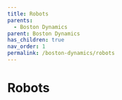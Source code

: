 ```yaml
---
title: Robots
parents:
  - Boston Dynamics
parent: Boston Dynamics
has_children: true
nav_order: 1
permalink: /boston-dynamics/robots
---
```


# Robots
